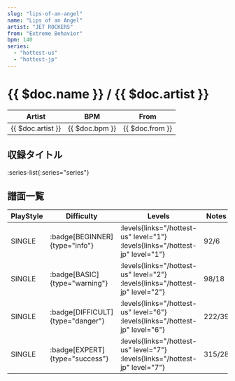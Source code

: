 ```yaml
---
slug: "lips-of-an-angel"
name: "Lips of an Angel"
artist: "JET ROCKERS"
from: "Extreme Behavior"
bpm: 140
series:
  - "hottest-us"
  - "hottest-jp"
---
```


# {{ $doc.name }} / {{ $doc.artist }}

|Artist|BPM|From|
|------|---|----|
|{{ $doc.artist }}|{{ $doc.bpm }}|{{ $doc.from }}|

## 収録タイトル

:series-list{:series="series"}

## 譜面一覧

|PlayStyle|Difficulty|Levels|Notes|Movie|
|---------|----------|------|-----|-----|
|SINGLE| :badge[BEGINNER]{type="info"}| :levels{links="/hottest-us" level="1"} :levels{links="/hottest-jp" level="1"}|92/6||
|SINGLE| :badge[BASIC]{type="warning"}| :levels{links="/hottest-us" level="2"} :levels{links="/hottest-jp" level="2"}|98/18||
|SINGLE| :badge[DIFFICULT]{type="danger"}| :levels{links="/hottest-us" level="6"} :levels{links="/hottest-jp" level="6"}|222/39||
|SINGLE| :badge[EXPERT]{type="success"}| :levels{links="/hottest-us" level="7"} :levels{links="/hottest-jp" level="7"}|315/28||
